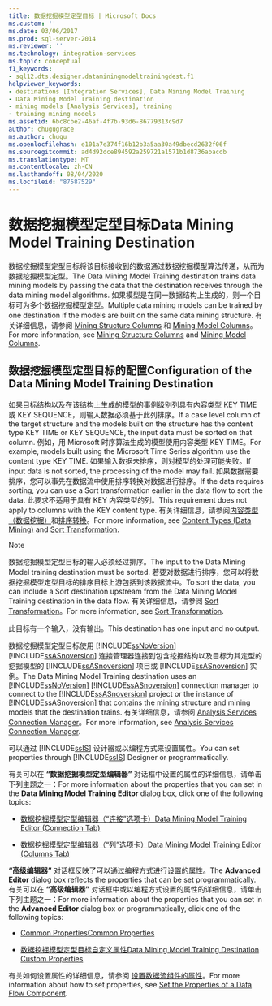 ```yaml
---
title: 数据挖掘模型定型目标 | Microsoft Docs
ms.custom: ''
ms.date: 03/06/2017
ms.prod: sql-server-2014
ms.reviewer: ''
ms.technology: integration-services
ms.topic: conceptual
f1_keywords:
- sql12.dts.designer.dataminingmodeltrainingdest.f1
helpviewer_keywords:
- destinations [Integration Services], Data Mining Model Training
- Data Mining Model Training destination
- mining models [Analysis Services], training
- training mining models
ms.assetid: 6bc8cbe2-46af-4f7b-93d6-86779313c9d7
author: chugugrace
ms.author: chugu
ms.openlocfilehash: e101a7e374f16b12b3a5aa30a49dbecd2632f06f
ms.sourcegitcommit: ad4d92dce894592a259721a1571b1d8736abacdb
ms.translationtype: MT
ms.contentlocale: zh-CN
ms.lasthandoff: 08/04/2020
ms.locfileid: "87587529"
---
```

# <a name="data-mining-model-training-destination"></a><span data-ttu-id="98eb0-102">数据挖掘模型定型目标</span><span class="sxs-lookup"><span data-stu-id="98eb0-102">Data Mining Model Training Destination</span></span>
  <span data-ttu-id="98eb0-103">数据挖掘模型定型目标将该目标接收到的数据通过数据挖掘模型算法传递，从而为数据挖掘模型定型。</span><span class="sxs-lookup"><span data-stu-id="98eb0-103">The Data Mining Model Training destination trains data mining models by passing the data that the destination receives through the data mining model algorithms.</span></span> <span data-ttu-id="98eb0-104">如果模型是在同一数据结构上生成的，则一个目标可为多个数据挖掘模型定型。</span><span class="sxs-lookup"><span data-stu-id="98eb0-104">Multiple data mining models can be trained by one destination if the models are built on the same data mining structure.</span></span> <span data-ttu-id="98eb0-105">有关详细信息，请参阅 [Mining Structure Columns](https://docs.microsoft.com/analysis-services/data-mining/mining-structure-columns) 和 [Mining Model Columns](https://docs.microsoft.com/analysis-services/data-mining/mining-model-columns)。</span><span class="sxs-lookup"><span data-stu-id="98eb0-105">For more information, see [Mining Structure Columns](https://docs.microsoft.com/analysis-services/data-mining/mining-structure-columns) and [Mining Model Columns](https://docs.microsoft.com/analysis-services/data-mining/mining-model-columns).</span></span>  
  
## <a name="configuration-of-the-data-mining-model-training-destination"></a><span data-ttu-id="98eb0-106">数据挖掘模型定型目标的配置</span><span class="sxs-lookup"><span data-stu-id="98eb0-106">Configuration of the Data Mining Model Training Destination</span></span>  
 <span data-ttu-id="98eb0-107">如果目标结构以及在该结构上生成的模型的事例级别列具有内容类型 KEY TIME 或 KEY SEQUENCE，则输入数据必须基于此列排序。</span><span class="sxs-lookup"><span data-stu-id="98eb0-107">If a case level column of the target structure and the models built on the structure has the content type KEY TIME or KEY SEQUENCE, the input data must be sorted on that column.</span></span> <span data-ttu-id="98eb0-108">例如，用 Microsoft 时序算法生成的模型使用内容类型 KEY TIME。</span><span class="sxs-lookup"><span data-stu-id="98eb0-108">For example, models built using the Microsoft Time Series algorithm use the content type KEY TIME.</span></span> <span data-ttu-id="98eb0-109">如果输入数据未排序，则对模型的处理可能失败。</span><span class="sxs-lookup"><span data-stu-id="98eb0-109">If input data is not sorted, the processing of the model may fail.</span></span> <span data-ttu-id="98eb0-110">如果数据需要排序，您可以事先在数据流中使用排序转换对数据进行排序。</span><span class="sxs-lookup"><span data-stu-id="98eb0-110">If the data requires sorting, you can use a Sort transformation earlier in the data flow to sort the data.</span></span> <span data-ttu-id="98eb0-111">此要求不适用于具有 KEY 内容类型的列。</span><span class="sxs-lookup"><span data-stu-id="98eb0-111">This requirement does not apply to columns with the KEY content type.</span></span> <span data-ttu-id="98eb0-112">有关详细信息，请参阅[内容类型（数据挖掘）](https://docs.microsoft.com/analysis-services/data-mining/content-types-data-mining)和[排序转换](transformations/sort-transformation.md)。</span><span class="sxs-lookup"><span data-stu-id="98eb0-112">For more information, see [Content Types &#40;Data Mining&#41;](https://docs.microsoft.com/analysis-services/data-mining/content-types-data-mining) and [Sort Transformation](transformations/sort-transformation.md).</span></span>  
  
> [!NOTE]  
>  <span data-ttu-id="98eb0-113">数据挖掘模型定型目标的输入必须经过排序。</span><span class="sxs-lookup"><span data-stu-id="98eb0-113">The input to the Data Mining Model training destination must be sorted.</span></span> <span data-ttu-id="98eb0-114">若要对数据进行排序，您可以将数据挖掘模型定型目标的排序目标上游包括到该数据流中。</span><span class="sxs-lookup"><span data-stu-id="98eb0-114">To sort the data, you can include a Sort destination upstream from the Data Mining Model Training destination in the data flow.</span></span> <span data-ttu-id="98eb0-115">有关详细信息，请参阅 [Sort Transformation](transformations/sort-transformation.md)。</span><span class="sxs-lookup"><span data-stu-id="98eb0-115">For more information, see [Sort Transformation](transformations/sort-transformation.md).</span></span>  
  
 <span data-ttu-id="98eb0-116">此目标有一个输入，没有输出。</span><span class="sxs-lookup"><span data-stu-id="98eb0-116">This destination has one input and no output.</span></span>  
  
 <span data-ttu-id="98eb0-117">数据挖掘模型定型目标使用 [!INCLUDE[ssNoVersion](../../includes/ssnoversion-md.md)] [!INCLUDE[ssASnoversion](../../includes/ssasnoversion-md.md)] 连接管理器连接到包含挖掘结构以及目标为其定型的挖掘模型的 [!INCLUDE[ssASnoversion](../../includes/ssasnoversion-md.md)] 项目或 [!INCLUDE[ssASnoversion](../../includes/ssasnoversion-md.md)] 实例。</span><span class="sxs-lookup"><span data-stu-id="98eb0-117">The Data Mining Model Training destination uses an [!INCLUDE[ssNoVersion](../../includes/ssnoversion-md.md)] [!INCLUDE[ssASnoversion](../../includes/ssasnoversion-md.md)] connection manager to connect to the [!INCLUDE[ssASnoversion](../../includes/ssasnoversion-md.md)] project or the instance of [!INCLUDE[ssASnoversion](../../includes/ssasnoversion-md.md)] that contains the mining structure and mining models that the destination trains.</span></span> <span data-ttu-id="98eb0-118">有关详细信息，请参阅 [Analysis Services Connection Manager](../connection-manager/analysis-services-connection-manager.md)。</span><span class="sxs-lookup"><span data-stu-id="98eb0-118">For more information, see [Analysis Services Connection Manager](../connection-manager/analysis-services-connection-manager.md).</span></span>  
  
 <span data-ttu-id="98eb0-119">可以通过 [!INCLUDE[ssIS](../../includes/ssis-md.md)] 设计器或以编程方式来设置属性。</span><span class="sxs-lookup"><span data-stu-id="98eb0-119">You can set properties through [!INCLUDE[ssIS](../../includes/ssis-md.md)] Designer or programmatically.</span></span>  
  
 <span data-ttu-id="98eb0-120">有关可以在 **“数据挖掘模型定型编辑器”** 对话框中设置的属性的详细信息，请单击下列主题之一：</span><span class="sxs-lookup"><span data-stu-id="98eb0-120">For more information about the properties that you can set in the **Data Mining Model Training Editor** dialog box, click one of the following topics:</span></span>  
  
-   [<span data-ttu-id="98eb0-121">数据挖掘模型定型编辑器（“连接”选项卡）</span><span class="sxs-lookup"><span data-stu-id="98eb0-121">Data Mining Model Training Editor &#40;Connection Tab&#41;</span></span>](../data-mining-model-training-editor-connection-tab.md)  
  
-   [<span data-ttu-id="98eb0-122">数据挖掘模型定型编辑器（“列”选项卡）</span><span class="sxs-lookup"><span data-stu-id="98eb0-122">Data Mining Model Training Editor &#40;Columns Tab&#41;</span></span>](../data-mining-model-training-editor-columns-tab.md)  
  
 <span data-ttu-id="98eb0-123">**“高级编辑器”** 对话框反映了可以通过编程方式进行设置的属性。</span><span class="sxs-lookup"><span data-stu-id="98eb0-123">The **Advanced Editor** dialog box reflects the properties that can be set programmatically.</span></span> <span data-ttu-id="98eb0-124">有关可以在 **“高级编辑器”** 对话框中或以编程方式设置的属性的详细信息，请单击下列主题之一：</span><span class="sxs-lookup"><span data-stu-id="98eb0-124">For more information about the properties that you can set in the **Advanced Editor** dialog box or programmatically, click one of the following topics:</span></span>  
  
-   [<span data-ttu-id="98eb0-125">Common Properties</span><span class="sxs-lookup"><span data-stu-id="98eb0-125">Common Properties</span></span>](../common-properties.md)  
  
-   [<span data-ttu-id="98eb0-126">数据挖掘模型定型目标自定义属性</span><span class="sxs-lookup"><span data-stu-id="98eb0-126">Data Mining Model Training Destination Custom Properties</span></span>](data-mining-model-training-destination-custom-properties.md)  
  
 <span data-ttu-id="98eb0-127">有关如何设置属性的详细信息，请参阅 [设置数据流组件的属性](set-the-properties-of-a-data-flow-component.md)。</span><span class="sxs-lookup"><span data-stu-id="98eb0-127">For more information about how to set properties, see [Set the Properties of a Data Flow Component](set-the-properties-of-a-data-flow-component.md).</span></span>  
  
  
